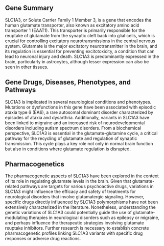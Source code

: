## Gene Summary
SLC1A3, or Solute Carrier Family 1 Member 3, is a gene that encodes the human glutamate transporter, also known as excitatory amino acid transporter 1 (EAAT1). This transporter is primarily responsible for the reuptake of glutamate from the synaptic cleft back into glial cells, which is crucial for controlling excitatory neurotransmissions in the central nervous system. Glutamate is the major excitatory neurotransmitter in the brain, and its regulation is essential for preventing excitotoxicity, a condition that can lead to neuronal injury and death. SLC1A3 is predominantly expressed in the brain, particularly in astrocytes, although lesser expression can also be seen in other tissues.

## Gene Drugs, Diseases, Phenotypes, and Pathways
SLC1A3 is implicated in several neurological conditions and phenotypes. Mutations or dysfunctions in this gene have been associated with episodic ataxia type 6 (EA6), a rare autosomal dominant disorder characterized by episodes of ataxia and dysarthria. Additionally, variants in SLC1A3 have been linked to migraine and an increased risk of neurodevelopmental disorders including autism spectrum disorders. From a biochemical perspective, SLC1A3 is essential in the glutamate-glutamine cycle, a critical pathway for the recycling of glutamate and regulation of synaptic transmission. This cycle plays a key role not only in normal brain function but also in conditions where glutamate regulation is disrupted.

## Pharmacogenetics
The pharmacogenetic aspects of SLC1A3 have been explored in the context of its role in regulating glutamate levels in the brain. Given that glutamate-related pathways are targets for various psychoactive drugs, variations in SLC1A3 might influence the efficacy and safety of treatments for neurological disorders that involve glutamatergic signaling. However, specific drugs directly influenced by SLC1A3 polymorphisms have not been extensively characterized in the literature. Nonetheless, understanding the genetic variations of SLC1A3 could potentially guide the use of glutamate-modulating therapies in neurological disorders such as epilepsy or migraine, and perhaps influence the therapeutic strategies involving glutamate reuptake inhibitors. Further research is necessary to establish concrete pharmacogenetic profiles linking SLC1A3 variants with specific drug responses or adverse drug reactions.